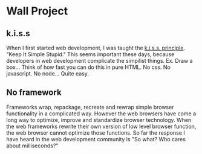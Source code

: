 # Wall Project

## k.i.s.s
When I first started web development, I was taught the [k.i.s.s. principle](https://en.wikipedia.org/wiki/KISS_principle). "Keep It Simple Stupid."  This seems important these days, because developers in web development complicate the simpilist things.  Ex. Draw a box... Think of how fast you can do this in pure HTML. No css. No javascript. No node...  Quite easy.

## No framework
Frameworks wrap, repackage, recreate and rewrap simple browser functionality in a complicated way.  However the web browsers have come a long way to optimize, improve and standardize browser technology.  When the web frameworks rewrite their own version of low level browser function, the web browser cannot optimize those functions.  So far the response I have heard in the web development community is "So what? Who cares about milliseconds?"
